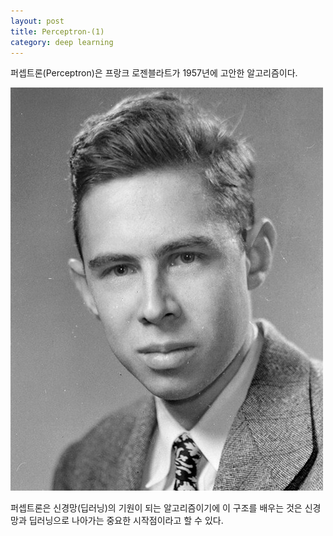 ```yaml
---
layout: post
title: Perceptron-(1)
category: deep learning
---
```


퍼셉트론(Perceptron)은 프랑크 로젠블라트가 1957년에 고안한 알고리즘이다.

<img src="/images/study/machine_learning/deep_learning/2022-12-26-frank-rosenblatt.jpg" 
     title="Frank Rosenblatt"
     alt="Frank Rosenblatt"
     class="img_center"/>

퍼셉트론은 신경망(딥러닝)의 기원이 되는 알고리즘이기에 이 구조를 배우는 것은 신경망과 딥러닝으로 나아가는 중요한 시작점이라고 할 수 있다.
